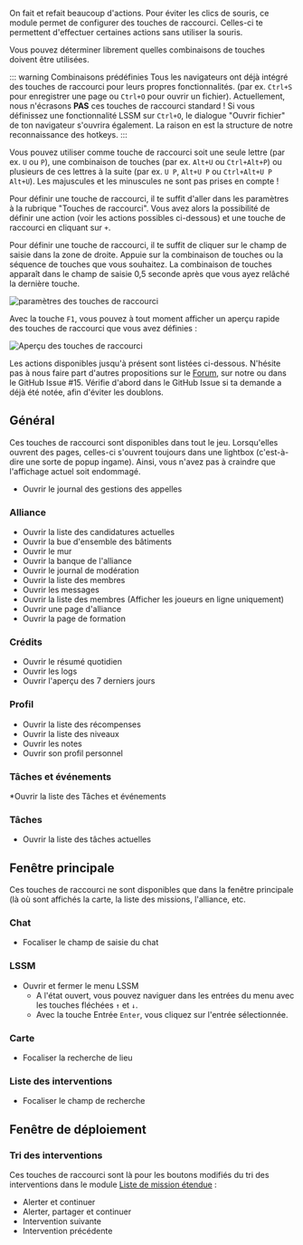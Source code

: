 On fait et refait beaucoup d'actions.
Pour éviter les clics de souris, ce module permet de configurer des touches de raccourci.
Celles-ci te permettent d'effectuer certaines actions sans utiliser la souris.

Vous pouvez déterminer librement quelles combinaisons de touches doivent être utilisées.

::: warning Combinaisons prédéfinies
Tous les navigateurs ont déjà intégré des touches de raccourci pour leurs propres fonctionnalités.
(par ex. `Ctrl+S` pour enregistrer une page ou `Ctrl+O` pour ouvrir un fichier).
Actuellement, nous n'écrasons **PAS** ces touches de raccourci standard !
Si vous définissez une fonctionnalité LSSM sur `Ctrl+O`, le dialogue "Ouvrir fichier" de ton navigateur s'ouvrira également.
La raison en est la structure de notre reconnaissance des hotkeys.
:::

Vous pouvez utiliser comme touche de raccourci soit une seule lettre (par ex. `U` ou `P`), une combinaison de touches
(par ex. `Alt+U` ou `Ctrl+Alt+P`) ou plusieurs de ces lettres à la suite (par ex. `U P`, `Alt+U P` ou `Ctrl+Alt+U P Alt+U`).
Les majuscules et les minuscules ne sont pas prises en compte !

Pour définir une touche de raccourci, il te suffit d'aller dans les paramètres à la rubrique "Touches de raccourci".
Vous avez alors la possibilité de définir une action (voir les actions possibles ci-dessous)
et une touche de raccourci en cliquant sur `+`.

Pour définir une touche de raccourci, il te suffit de cliquer sur le champ de saisie dans la zone de droite.
Appuie sur la combinaison de touches ou la séquence de touches que vous souhaitez.
La combinaison de touches apparaît dans le champ de saisie 0,5 seconde après que vous ayez relâché la dernière touche.

![paramètres des touches de raccourci](./settings.png)

Avec la touche `F1`,
vous pouvez à tout moment afficher un aperçu rapide des touches de raccourci que vous avez définies :

![Aperçu des touches de raccourci](./overview.png)

Les actions disponibles jusqu'à présent sont listées ci-dessous.
N'hésite pas à nous faire part d'autres propositions sur le
[Forum](https://forum.leitstellenspiel.de/index.php?thread/19176-lss-manager-v-4/), sur notre <discord/> ou dans le
<a :href="$theme.variables.github + '/issues/15'" target="_blank">GitHub Issue #15</a>.
Vérifie d'abord dans le GitHub Issue si ta demande a déjà été notée, afin d'éviter les doublons.

## Général

Ces touches de raccourci sont disponibles dans tout le jeu.
Lorsqu'elles ouvrent des pages, celles-ci s'ouvrent toujours dans une lightbox (c'est-à-dire une sorte de popup ingame).
Ainsi, vous n'avez pas à craindre que l'affichage actuel soit endommagé.

* Ouvrir le journal des gestions des appelles

### Alliance

* Ouvrir la liste des candidatures actuelles
* Ouvrir la bue d'ensemble des bâtiments
* Ouvrir le mur
* Ouvrir la banque de l'alliance
* Ouvrir le journal de modération
* Ouvrir la liste des membres
* Ouvrir les messages
* Ouvrir la liste des membres (Afficher les joueurs en ligne uniquement)
* Ouvrir une page d'alliance
* Ouvrir la page de formation

### Crédits

* Ouvrir le résumé quotidien
* Ouvrir les logs
* Ouvrir l'aperçu des 7 derniers jours

### Profil

* Ouvrir la liste des récompenses
* Ouvrir la liste des niveaux
* Ouvrir les notes
* Ouvrir son profil personnel

### Tâches et événements

*Ouvrir la liste des Tâches et événements


### Tâches

* Ouvrir la liste des tâches actuelles

## Fenêtre principale

Ces touches de raccourci ne sont disponibles que dans la fenêtre principale
(là où sont affichés la carte, la liste des missions, l'alliance, etc.

### Chat

* Focaliser le champ de saisie du chat

### LSSM

* Ouvrir et fermer le menu LSSM
    * A l'état ouvert, vous pouvez naviguer dans les entrées du menu avec les touches fléchées `↑` et `↓`.
    * Avec la touche Entrée `Enter`, vous cliquez sur l'entrée sélectionnée.

### Carte

* Focaliser la recherche de lieu

### Liste des interventions

* Focaliser le champ de recherche

## Fenêtre de déploiement

### Tri des interventions

Ces touches de raccourci sont là pour les boutons modifiés du tri des interventions dans le module
[Liste de mission étendue](../extendedCallList/#trier-les-missions) :

* Alerter et continuer
* Alerter, partager et continuer
* Intervention suivante
* Intervention précédente
